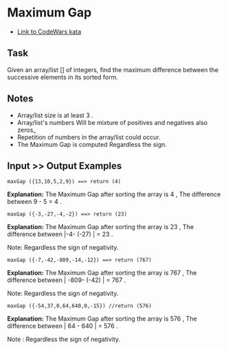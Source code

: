 # Maximum Gap

- [Link to CodeWars kata](https://www.codewars.com/kata/5a7893ef0025e9eb50000013)

## Task

Given an array/list [] of integers, find the maximum difference between the successive elements in its sorted form.

## Notes

- Array/list size is at least 3 .
- Array/list's numbers Will be mixture of positives and negatives also zeros\_
- Repetition of numbers in the array/list could occur.
- The Maximum Gap is computed Regardless the sign.

## Input >> Output Examples

    maxGap ({13,10,5,2,9}) ==> return (4)

**Explanation:**
The Maximum Gap after sorting the array is 4 , The difference between 9 - 5 = 4 .

    maxGap ({-3,-27,-4,-2}) ==> return (23)

**Explanation:**
The Maximum Gap after sorting the array is 23 , The difference between |-4- (-27) | = 23 .

Note: Regardless the sign of negativity.

    maxGap ({-7,-42,-809,-14,-12}) ==> return (767)

**Explanation:**
The Maximum Gap after sorting the array is 767 , The difference between | -809- (-42) | = 767 .

Note: Regardless the sign of negativity.

    maxGap ({-54,37,0,64,640,0,-15}) //return (576)

**Explanation:**
The Maximum Gap after sorting the array is 576 , The difference between | 64 - 640 | = 576 .

Note : Regardless the sign of negativity.
